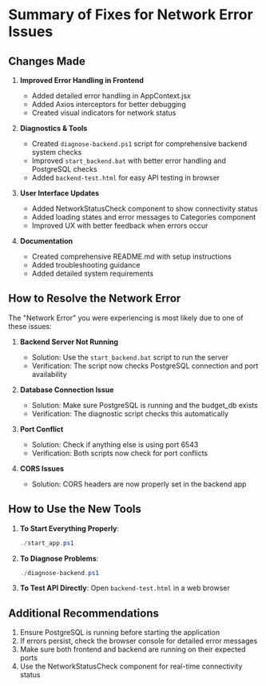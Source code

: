 # Summary of Fixes for Network Error Issues

## Changes Made

1. **Improved Error Handling in Frontend**
   - Added detailed error handling in AppContext.jsx
   - Added Axios interceptors for better debugging
   - Created visual indicators for network status

2. **Diagnostics & Tools**
   - Created `diagnose-backend.ps1` script for comprehensive backend system checks
   - Improved `start_backend.bat` with better error handling and PostgreSQL checks
   - Added `backend-test.html` for easy API testing in browser

3. **User Interface Updates**
   - Added NetworkStatusCheck component to show connectivity status
   - Added loading states and error messages to Categories component
   - Improved UX with better feedback when errors occur

4. **Documentation**
   - Created comprehensive README.md with setup instructions
   - Added troubleshooting guidance
   - Added detailed system requirements

## How to Resolve the Network Error

The "Network Error" you were experiencing is most likely due to one of these issues:

1. **Backend Server Not Running**
   - Solution: Use the `start_backend.bat` script to run the server
   - Verification: The script now checks PostgreSQL connection and port availability

2. **Database Connection Issue**
   - Solution: Make sure PostgreSQL is running and the budget_db exists
   - Verification: The diagnostic script checks this automatically

3. **Port Conflict**
   - Solution: Check if anything else is using port 6543
   - Verification: Both scripts now check for port conflicts

4. **CORS Issues**
   - Solution: CORS headers are now properly set in the backend app

## How to Use the New Tools

1. **To Start Everything Properly**:
   ```powershell
   ./start_app.ps1
   ```

2. **To Diagnose Problems**:
   ```powershell
   ./diagnose-backend.ps1
   ```

3. **To Test API Directly**:
   Open `backend-test.html` in a web browser

## Additional Recommendations

1. Ensure PostgreSQL is running before starting the application
2. If errors persist, check the browser console for detailed error messages
3. Make sure both frontend and backend are running on their expected ports
4. Use the NetworkStatusCheck component for real-time connectivity status
